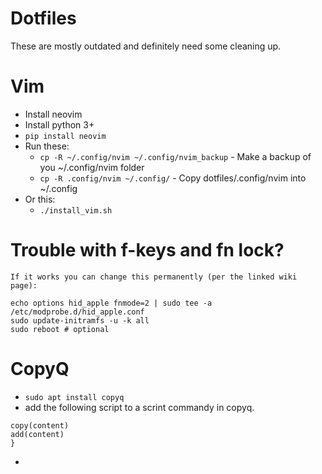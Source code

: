 # Dotfiles
These are mostly outdated and definitely need some cleaning up.

# Vim
* Install neovim
* Install python 3+
* `pip install neovim`
* Run these:
  * `cp -R ~/.config/nvim ~/.config/nvim_backup` - Make a backup of you ~/.config/nvim folder
  * `cp -R .config/nvim ~/.config/` - Copy dotfiles/.config/nvim into ~/.config
* Or this:
  * `./install_vim.sh`

# Trouble with f-keys and fn lock?
```
If it works you can change this permanently (per the linked wiki page):

echo options hid_apple fnmode=2 | sudo tee -a /etc/modprobe.d/hid_apple.conf
sudo update-initramfs -u -k all
sudo reboot # optional
```


# CopyQ
* `sudo apt install copyq`
* add the following script to a scrint commandy in copyq.
```global.copyadd = function(content) {
copy(content)
add(content)
}
```
* 

